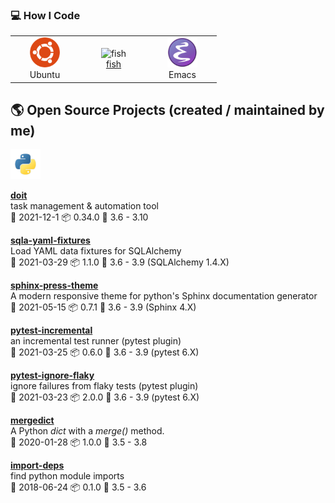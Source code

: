 ### 💻 How I Code

<table>
  <tr>
    <td align="center" width="96">
      <img src="https://raw.githubusercontent.com/github/explore/80688e429a7d4ef2fca1e82350fe8e3517d3494d/topics/ubuntu/ubuntu.png" width="48" height="48" alt="Ubuntu" /><br/>
      Ubuntu
    </td>
    <td align="center" width="96">
     <img src="https://fishshell.com/assets/img/Terminal_Logo2_CRT_Flat.png" width="48" height="48" alt="fish" /><br/>
     <a href="https://github.com/fish-shell/fish-shell">fish</a>
    </td>
    <td align="center" width="96">
      <img src="https://raw.githubusercontent.com/github/explore/80688e429a7d4ef2fca1e82350fe8e3517d3494d/topics/emacs/emacs.png" width="48" height="48" alt="Emacs" /><br/>
      Emacs
    </td>
  </tr>
</table>

<!-- <img src="" width="48" height="48" alt="" /> -->

## 🌎 Open Source Projects (created / maintained by me)

<img src="https://raw.githubusercontent.com/github/explore/80688e429a7d4ef2fca1e82350fe8e3517d3494d/topics/python/python.png" width="48" height="48" alt="Python" />

[**doit**](https://github.com/pydoit/doit)<br/>
task management & automation tool <br/>
📆 2021-12-1  📦 0.34.0  🐍 3.6 - 3.10

[**sqla-yaml-fixtures**](https://github.com/schettino72/sqla_yaml_fixtures)<br/>
Load YAML data fixtures for SQLAlchemy  <br/>
📆 2021-03-29  📦 1.1.0  🐍 3.6 - 3.9 (SQLAlchemy 1.4.X)

[**sphinx-press-theme**](https://github.com/schettino72/sphinx_press_theme) <br/>
A modern responsive theme for python's Sphinx documentation generator <br/>
📆 2021-05-15  📦 0.7.1  🐍 3.6 - 3.9 (Sphinx 4.X)

[**pytest-incremental**](https://github.com/pytest-dev/pytest-incremental) <br/>
an incremental test runner (pytest plugin) <br/>
📆 2021-03-25  📦 0.6.0  🐍 3.6 - 3.9 (pytest 6.X) 

[**pytest-ignore-flaky**](https://github.com/schettino72/pytest-ignore-flaky) <br/>
ignore failures from flaky tests (pytest plugin) <br/>
📆 2021-03-23  📦 2.0.0  🐍 3.6 - 3.9 (pytest 6.X)

[**mergedict**](https://github.com/schettino72/mergedict) <br/>
A Python *dict* with a *merge()* method.<br/>
📆 2020-01-28  📦 1.0.0  🐍 3.5 - 3.8

[**import-deps**](https://github.com/schettino72/import-deps) <br/>
find python module imports <br/>
📆 2018-06-24  📦 0.1.0  🐍 3.5 - 3.6



<!--

**schettino72/schettino72** is a ✨ _special_ ✨ repository because its `README.md` (this file) appears on your GitHub profile.

Here are some ideas to get you started:

- 🔭 I’m currently working on ...
- 🌱 I’m currently learning ...
- 👯 I’m looking to collaborate on ...
- 🤔 I’m looking for help with ...
- 💬 Ask me about ...
- 📫 How to reach me: ...
- 😄 Pronouns: ...
- ⚡ Fun fact: ...
-->
